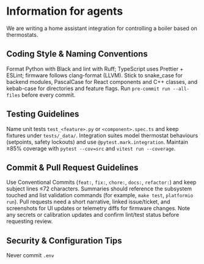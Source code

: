 # Information for agents

We are writing a home assistant integration for controlling a boiler based on thermostats.

## Coding Style & Naming Conventions

Format Python with Black and lint with Ruff; TypeScript uses Prettier + ESLint; firmware follows clang-format (LLVM). Stick to snake_case for backend modules, PascalCase for React components and C++ classes, and kebab-case for directories and feature flags. Run `pre-commit run --all-files` before every commit.

## Testing Guidelines

Name unit tests `test_<feature>.py` or `<component>.spec.ts` and keep fixtures under `tests/_data/`. Integration suites model thermostat behaviours (setpoints, safety lockouts) and use `@pytest.mark.integration`. Maintain ≥85% coverage with `pytest --cov=src` and `vitest run --coverage`.

## Commit & Pull Request Guidelines

Use Conventional Commits (`feat:`, `fix:`, `chore:`, `docs:`, `refactor:`) and keep subject lines ≤72 characters. Summaries should reference the subsystem touched and list validation commands (for example, `make test`, `platformio run`). Pull requests need a short narrative, linked issue/ticket, and screenshots for UI updates or telemetry diffs for firmware changes. Note any secrets or calibration updates and confirm lint/test status before requesting review.

## Security & Configuration Tips

Never commit `.env`
